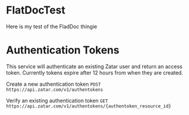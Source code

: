 # FlatDocTest
Here is my test of the FladDoc thingie

# Authentication Tokens

This service will authenticate an existing Zatar user and return an access token. Currently tokens expire after 12 hours from when they are created.

Create a new authentication token
`POST https://api.zatar.com/v1/authentokens`

Verify an existing authentication token
`GET https://api.zatar.com/v1/authentokens/{authentoken_resource_id}`